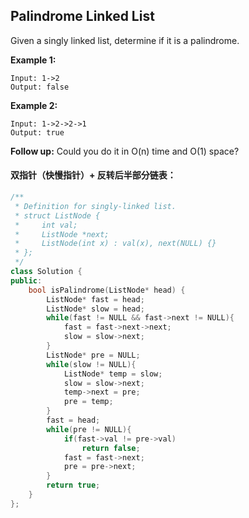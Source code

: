 ## Palindrome Linked List

Given a singly linked list, determine if it is a palindrome.

**Example 1:**

```
Input: 1->2
Output: false
```

**Example 2:**

```
Input: 1->2->2->1
Output: true
```

**Follow up:**
Could you do it in O(n) time and O(1) space?

#### 双指针（快慢指针）+ 反转后半部分链表：

```c++
/**
 * Definition for singly-linked list.
 * struct ListNode {
 *     int val;
 *     ListNode *next;
 *     ListNode(int x) : val(x), next(NULL) {}
 * };
 */
class Solution {
public:
    bool isPalindrome(ListNode* head) {
        ListNode* fast = head;
        ListNode* slow = head;
        while(fast != NULL && fast->next != NULL){
            fast = fast->next->next;
            slow = slow->next;
        }
        ListNode* pre = NULL;
        while(slow != NULL){
            ListNode* temp = slow;
            slow = slow->next;
            temp->next = pre;
            pre = temp;
        }
        fast = head;
        while(pre != NULL){
            if(fast->val != pre->val)
                return false;
            fast = fast->next;
            pre = pre->next;
        }
        return true;
    }
};
```

